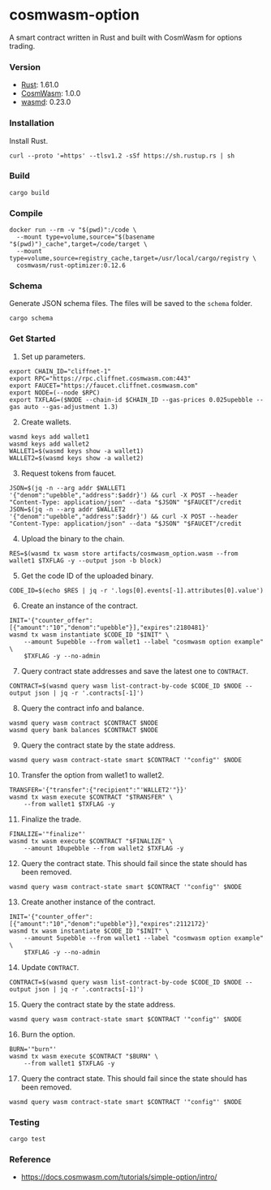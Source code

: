 # cosmwasm-option
A smart contract written in Rust and built with CosmWasm for options trading.

### Version
- [Rust](https://www.rust-lang.org/): 1.61.0
- [CosmWasm](https://cosmwasm.com/): 1.0.0
- [wasmd](https://github.com/CosmWasm/wasmd): 0.23.0

### Installation
Install Rust.
```
curl --proto '=https' --tlsv1.2 -sSf https://sh.rustup.rs | sh
```

### Build
```
cargo build
```

### Compile
```
docker run --rm -v "$(pwd)":/code \
  --mount type=volume,source="$(basename "$(pwd)")_cache",target=/code/target \
  --mount type=volume,source=registry_cache,target=/usr/local/cargo/registry \
  cosmwasm/rust-optimizer:0.12.6
```

### Schema
Generate JSON schema files. The files will be saved to the `schema` folder.
```
cargo schema
```

### Get Started
1. Set up parameters.
```
export CHAIN_ID="cliffnet-1"
export RPC="https://rpc.cliffnet.cosmwasm.com:443"
export FAUCET="https://faucet.cliffnet.cosmwasm.com"
export NODE=(--node $RPC)
export TXFLAG=($NODE --chain-id $CHAIN_ID --gas-prices 0.025upebble --gas auto --gas-adjustment 1.3)
```

2. Create wallets.
```
wasmd keys add wallet1
wasmd keys add wallet2
WALLET1=$(wasmd keys show -a wallet1)
WALLET2=$(wasmd keys show -a wallet2)
```

3. Request tokens from faucet.
```
JSON=$(jq -n --arg addr $WALLET1 '{"denom":"upebble","address":$addr}') && curl -X POST --header "Content-Type: application/json" --data "$JSON" "$FAUCET"/credit
JSON=$(jq -n --arg addr $WALLET2 '{"denom":"upebble","address":$addr}') && curl -X POST --header "Content-Type: application/json" --data "$JSON" "$FAUCET"/credit
```

4. Upload the binary to the chain.
```
RES=$(wasmd tx wasm store artifacts/cosmwasm_option.wasm --from wallet1 $TXFLAG -y --output json -b block)
```

5. Get the code ID of the uploaded binary.
```
CODE_ID=$(echo $RES | jq -r '.logs[0].events[-1].attributes[0].value')
```

6. Create an instance of the contract.
```
INIT='{"counter_offer":[{"amount":"10","denom":"upebble"}],"expires":2180481}'
wasmd tx wasm instantiate $CODE_ID "$INIT" \
    --amount 5upebble --from wallet1 --label "cosmwasm option example" \
    $TXFLAG -y --no-admin
```

7. Query contract state addresses and save the latest one to `CONTRACT`.
```
CONTRACT=$(wasmd query wasm list-contract-by-code $CODE_ID $NODE --output json | jq -r '.contracts[-1]')
```

8. Query the contract info and balance.
```
wasmd query wasm contract $CONTRACT $NODE
wasmd query bank balances $CONTRACT $NODE
```

9. Query the contract state by the state address.
```
wasmd query wasm contract-state smart $CONTRACT '"config"' $NODE
```

10. Transfer the option from wallet1 to wallet2.
```
TRANSFER='{"transfer":{"recipient":"'WALLET2'"}}'
wasmd tx wasm execute $CONTRACT "$TRANSFER" \
    --from wallet1 $TXFLAG -y
```

11. Finalize the trade.
```
FINALIZE='"finalize"'
wasmd tx wasm execute $CONTRACT "$FINALIZE" \
    --amount 10upebble --from wallet2 $TXFLAG -y
```

12. Query the contract state. This should fail since the state should has been removed.
```
wasmd query wasm contract-state smart $CONTRACT '"config"' $NODE
```

13. Create another instance of the contract.
```
INIT='{"counter_offer":[{"amount":"10","denom":"upebble"}],"expires":2112172}'
wasmd tx wasm instantiate $CODE_ID "$INIT" \
    --amount 5upebble --from wallet1 --label "cosmwasm option example" \
    $TXFLAG -y --no-admin
```

14. Update `CONTRACT`.
```
CONTRACT=$(wasmd query wasm list-contract-by-code $CODE_ID $NODE --output json | jq -r '.contracts[-1]')
```

15. Query the contract state by the state address.
```
wasmd query wasm contract-state smart $CONTRACT '"config"' $NODE
```

16. Burn the option.
```
BURN='"burn"'
wasmd tx wasm execute $CONTRACT "$BURN" \
    --from wallet1 $TXFLAG -y
```

17. Query the contract state. This should fail since the state should has been removed.
```
wasmd query wasm contract-state smart $CONTRACT '"config"' $NODE
```

### Testing
```
cargo test
```

### Reference
- https://docs.cosmwasm.com/tutorials/simple-option/intro/